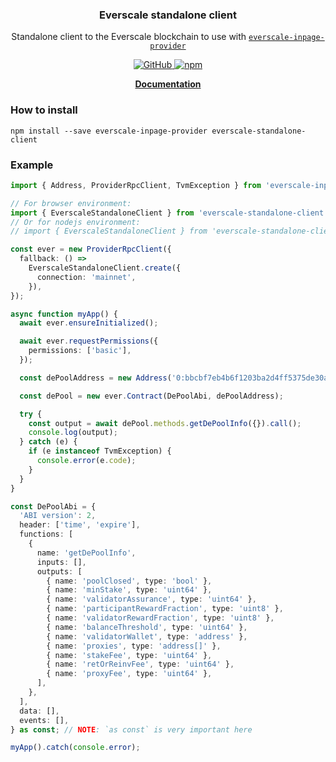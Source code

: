 <p align="center">
    <h3 align="center">Everscale standalone client</h3>
    <p align="center">Standalone client to the Everscale blockchain to use with <a href="https://github.com/broxus/everscale-inpage-provider"><code>everscale-inpage-provider</code></a></p>
    <p align="center">
        <a href="/LICENSE">
            <img alt="GitHub" src="https://img.shields.io/github/license/broxus/everscale-standalone-client" />
        </a>
        <a href="https://www.npmjs.com/package/everscale-standalone-client">
            <img alt="npm" src="https://img.shields.io/npm/v/everscale-standalone-client">
        </a>
    </p>
    <p align="center"><b><a href="https://broxus.github.io/everscale-standalone-client/index.html">Documentation</a></b></p>
</p>

### How to install

```shell
npm install --save everscale-inpage-provider everscale-standalone-client
```

### Example

```typescript
import { Address, ProviderRpcClient, TvmException } from 'everscale-inpage-provider';

// For browser environment:
import { EverscaleStandaloneClient } from 'everscale-standalone-client';
// Or for nodejs environment:
// import { EverscaleStandaloneClient } from 'everscale-standalone-client/nodejs';

const ever = new ProviderRpcClient({
  fallback: () =>
    EverscaleStandaloneClient.create({
      connection: 'mainnet',
    }),
});

async function myApp() {
  await ever.ensureInitialized();

  await ever.requestPermissions({
    permissions: ['basic'],
  });

  const dePoolAddress = new Address('0:bbcbf7eb4b6f1203ba2d4ff5375de30a5408a8130bf79f870efbcfd49ec164e9');

  const dePool = new ever.Contract(DePoolAbi, dePoolAddress);

  try {
    const output = await dePool.methods.getDePoolInfo({}).call();
    console.log(output);
  } catch (e) {
    if (e instanceof TvmException) {
      console.error(e.code);
    }
  }
}

const DePoolAbi = {
  'ABI version': 2,
  header: ['time', 'expire'],
  functions: [
    {
      name: 'getDePoolInfo',
      inputs: [],
      outputs: [
        { name: 'poolClosed', type: 'bool' },
        { name: 'minStake', type: 'uint64' },
        { name: 'validatorAssurance', type: 'uint64' },
        { name: 'participantRewardFraction', type: 'uint8' },
        { name: 'validatorRewardFraction', type: 'uint8' },
        { name: 'balanceThreshold', type: 'uint64' },
        { name: 'validatorWallet', type: 'address' },
        { name: 'proxies', type: 'address[]' },
        { name: 'stakeFee', type: 'uint64' },
        { name: 'retOrReinvFee', type: 'uint64' },
        { name: 'proxyFee', type: 'uint64' },
      ],
    },
  ],
  data: [],
  events: [],
} as const; // NOTE: `as const` is very important here

myApp().catch(console.error);
```
